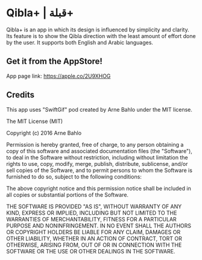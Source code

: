 # Qibla+ | قبلة+

Qibla+ is an app in which its design is influenced by simplicity and clarity. Its feature is to show the Qibla direction with the least amount of effort done by the user. It supports both English and Arabic languages.


## Get it from the AppStore!

App page link: https://apple.co/2U9XHOG

## Credits
  
This app uses "SwiftGif" pod created by Arne Bahlo under the MIT license.</h1>

The MIT License (MIT)

Copyright (c) 2016 Arne Bahlo

Permission is hereby granted, free of charge, to any person obtaining a copy
of this software and associated documentation files (the "Software"), to deal
in the Software without restriction, including without limitation the rights
to use, copy, modify, merge, publish, distribute, sublicense, and/or sell
copies of the Software, and to permit persons to whom the Software is
furnished to do so, subject to the following conditions:

The above copyright notice and this permission notice shall be included in all
copies or substantial portions of the Software.

THE SOFTWARE IS PROVIDED "AS IS", WITHOUT WARRANTY OF ANY KIND, EXPRESS OR
IMPLIED, INCLUDING BUT NOT LIMITED TO THE WARRANTIES OF MERCHANTABILITY,
FITNESS FOR A PARTICULAR PURPOSE AND NONINFRINGEMENT. IN NO EVENT SHALL THE
AUTHORS OR COPYRIGHT HOLDERS BE LIABLE FOR ANY CLAIM, DAMAGES OR OTHER
LIABILITY, WHETHER IN AN ACTION OF CONTRACT, TORT OR OTHERWISE, ARISING FROM,
OUT OF OR IN CONNECTION WITH THE SOFTWARE OR THE USE OR OTHER DEALINGS IN THE
SOFTWARE.
